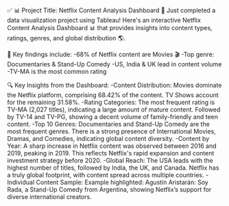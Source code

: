✅ 📊 Project Title: Netflix Content Analysis Dashboard
🚀 Just completed a data visualization project using Tableau!
 Here's an interactive Netflix Content Analysis Dashboard 📊 that provides insights into content types, ratings, genres, and global distribution 🌎.

🔎 Key findings include:
-68% of Netflix content are Movies 🎬
-Top genre: Documentaries & Stand-Up Comedy
-US, India & UK lead in content volume
-TV-MA is the most common rating

🔍 Key Insights from the Dashboard:
-Content Distribution:
Movies dominate the Netflix platform, comprising 68.42% of the content.
TV Shows account for the remaining 31.58%.
-Rating Categories:
The most frequent rating is TV-MA (2,027 titles), indicating a large amount of mature content.
Followed by TV-14 and TV-PG, showing a decent volume of family-friendly and teen content.
-Top 10 Genres:
Documentaries and Stand-Up Comedy are the most frequent genres.
There is a strong presence of International Movies, Dramas, and Comedies, indicating global content diversity.
-Content by Year:
A sharp increase in Netflix content was observed between 2016 and 2019, peaking in 2019.
This reflects Netflix's rapid expansion and content investment strategy before 2020.
-Global Reach:
The USA leads with the highest number of titles, followed by India, the UK, and Canada.
Netflix has a truly global footprint, with content spread across multiple countries.
-Individual Content Sample:
Example highlighted: Agustín Aristarán: Soy Rada, a Stand-Up Comedy from Argentina, showing Netflix’s support for diverse international creators.
